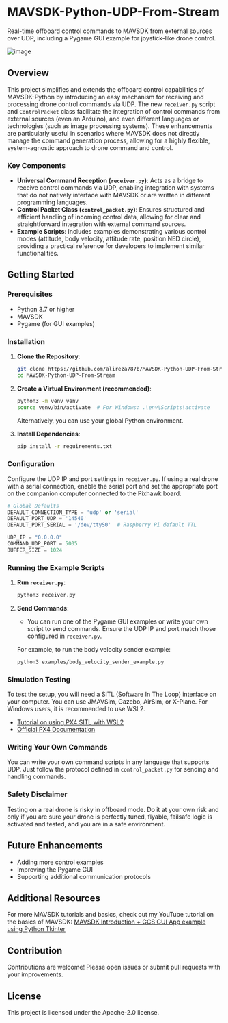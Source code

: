 
# MAVSDK-Python-UDP-From-Stream

Real-time offboard control commands to MAVSDK from external sources over UDP, including a Pygame GUI example for joystick-like drone control.

![image](https://github.com/alireza787b/MAVSDK-Python-UDP-From-Stream/assets/30341941/dc058fda-b39e-43f2-9151-16c9faf08789)


## Overview
This project simplifies and extends the offboard control capabilities of MAVSDK-Python by introducing an easy mechanism for receiving and processing drone control commands via UDP. The new `receiver.py` script and `ControlPacket` class facilitate the integration of control commands from external sources (even an Arduino), and even different languages or technologies (such as image processing systems). These enhancements are particularly useful in scenarios where MAVSDK does not directly manage the command generation process, allowing for a highly flexible, system-agnostic approach to drone command and control.

### Key Components
- **Universal Command Reception (`receiver.py`)**: Acts as a bridge to receive control commands via UDP, enabling integration with systems that do not natively interface with MAVSDK or are written in different programming languages.
- **Control Packet Class (`control_packet.py`)**: Ensures structured and efficient handling of incoming control data, allowing for clear and straightforward integration with external command sources.
- **Example Scripts**: Includes examples demonstrating various control modes (attitude, body velocity, attitude rate, position NED circle), providing a practical reference for developers to implement similar functionalities.

## Getting Started

### Prerequisites
- Python 3.7 or higher
- MAVSDK
- Pygame (for GUI examples)

### Installation
1. **Clone the Repository**:
    ```bash
    git clone https://github.com/alireza787b/MAVSDK-Python-UDP-From-Stream.git
    cd MAVSDK-Python-UDP-From-Stream
    ```

2. **Create a Virtual Environment (recommended)**:
    ```bash
    python3 -m venv venv
    source venv/bin/activate  # For Windows: .\env\Scripts\activate
    ```
    Alternatively, you can use your global Python environment.

3. **Install Dependencies**:
    ```bash
    pip install -r requirements.txt
    ```

### Configuration
Configure the UDP IP and port settings in `receiver.py`. If using a real drone with a serial connection, enable the serial port and set the appropriate port on the companion computer connected to the Pixhawk board.

```python
# Global Defaults
DEFAULT_CONNECTION_TYPE = 'udp' or 'serial'
DEFAULT_PORT_UDP = '14540'
DEFAULT_PORT_SERIAL = '/dev/ttyS0'  # Raspberry Pi default TTL

UDP_IP = "0.0.0.0"
COMMAND_UDP_PORT = 5005
BUFFER_SIZE = 1024
```

### Running the Example Scripts
1. **Run `receiver.py`**:
    ```bash
    python3 receiver.py
    ```

2. **Send Commands**:
    - You can run one of the Pygame GUI examples or write your own script to send commands. Ensure the UDP IP and port match those configured in `receiver.py`.

    For example, to run the body velocity sender example:
    ```bash
    python3 examples/body_velocity_sender_example.py
    ```


### Simulation Testing
To test the setup, you will need a SITL (Software In The Loop) interface on your computer. You can use JMAVSim, Gazebo, AirSim, or X-Plane. For Windows users, it is recommended to use WSL2. 

- [Tutorial on using PX4 SITL with WSL2](https://www.youtube.com/watch?v=iVU8ZNoMn_U)
- [Official PX4 Documentation](https://docs.px4.io/main/en/simulation/)

### Writing Your Own Commands
You can write your own command scripts in any language that supports UDP. Just follow the protocol defined in `control_packet.py` for sending and handling commands.

### Safety Disclaimer
Testing on a real drone is risky in offboard mode. Do it at your own risk and only if you are sure your drone is perfectly tuned, flyable, failsafe logic is activated and tested, and you are in a safe environment.

## Future Enhancements
- Adding more control examples
- Improving the Pygame GUI
- Supporting additional communication protocols

## Additional Resources
For more MAVSDK tutorials and basics, check out my YouTube tutorial on the basics of MAVSDK:
[MAVSDK Introduction + GCS GUI App example using Python Tkinter](https://www.youtube.com/watch?v=SM0WtREzqqE)

## Contribution
Contributions are welcome! Please open issues or submit pull requests with your improvements.

## License
This project is licensed under the Apache-2.0 license.
